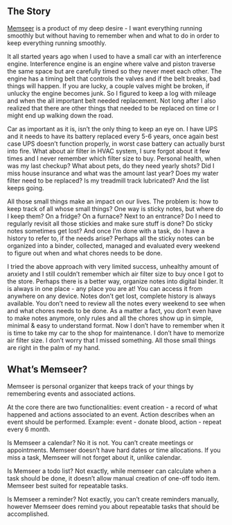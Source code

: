 ## The Story

[Memseer](https://memseer.com) is a product of my deep desire - I want everything running smoothly but without having to remember when and what to do in order to keep everything
running smoothly.

It all started years ago when I used to have a small car with an interference engine. Interference engine is an engine where valve and piston traverse the same
space but are carefully timed so they never meet each other. The engine has a timing belt that controls the valves and if the belt breaks, bad things will
happen. If you are lucky, a couple valves might be broken, if unlucky the engine becomes junk. So I figured to keep a log with mileage and when the all
important belt needed replacement. Not long after I also realized that there are other things that needed to be replaced on time or I might end up walking down
the road.

Car as important as it is, isn’t the only thing to keep an eye on. I have UPS and it needs to have its battery replaced every 5-6 years, once again best case
UPS doesn’t function properly, in worst case battery can actually burst into fire. What about air filter in HVAC system, I sure forgot about it few times and I
never remember which filter size to buy. Personal health, when was my last checkup? What about pets, do they need yearly shots? Did I miss house insurance and
what was the amount last year? Does my water filter need to be replaced? Is my treadmill track lubricated? And the list keeps going.

All those small things make an impact on our lives. The problem is: how to keep track of all whose small things? One way is sticky notes, but where do I keep
them? On a fridge? On a furnace? Next to an entrance? Do I need to regularly revisit all those stickies and make sure stuff is done? Do sticky notes sometimes
get lost? And once I’m done with a task, do I have a history to refer to, if the needs arise? Perhaps all the sticky notes can be organized into a binder,
collected, managed and evaluated every weekend to figure out when and what chores needs to be done.

I tried the above approach with very limited success, unhealthy amount of anxiety and I still couldn’t remember which air filter size to buy once I got to the
store. Perhaps there is a better way, organize notes into digital binder. It is always in one place - any place you are at! You can access it from anywhere on
any device. Notes don’t get lost, complete history is always available. You don’t need to review all the notes every weekend to see when and what chores needs
to be done. As a matter a fact, you don’t even have to make notes anymore, only rules and all the chores show up in simple, minimal & easy to understand format.
Now I don’t have to remember when it is time to take my car to the shop for maintenance. I don’t have to memorize air filter size. I don’t worry that I missed
something. All those small things are right in the palm of my hand.

## What’s Memseer?

Memseer is personal organizer that keeps track of your things by remembering events and associated actions.

At the core there are two functionalities: event creation - a record of what happened and actions associated to an event. Action describes when an event should
be performed. Example: event - donate blood, action - repeat every 6 month.

Is Memseer a calendar? No it is not. You can’t create meetings or appointments. Memseer doesn’t have hard dates or time allocations. If you miss a task, Memseer
will not forget about it, unlike calendar.

Is Memseer a todo list? Not exactly, while memseer can calculate when a task should be done, it doesn’t allow manual creation of one-off todo item. Memseer best
suited for repeatable tasks.

Is Memseer a reminder? Not exactly, you can’t create reminders manually, however Memseer does remind you about repeatable tasks that should be accomplished.
